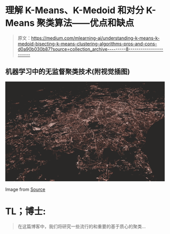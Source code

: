 # 理解 K-Means、K-Medoid 和对分 K-Means 聚类算法——优点和缺点

> 原文：<https://medium.com/mlearning-ai/understanding-k-means-k-medoid-bisecting-k-means-clustering-algorithms-pros-and-cons-d0a90b030b87?source=collection_archive---------8----------------------->

## 机器学习中的无监督聚类技术(附视觉插图)

![](img/9336d013800cde2bb7ad0a954a01e014.png)

Image from [Source](https://unsplash.com/photos/OKOOGO578eo)

# TL；博士:

> 在这篇博客中，我们将研究一些流行的和重要的基于质心的聚类…